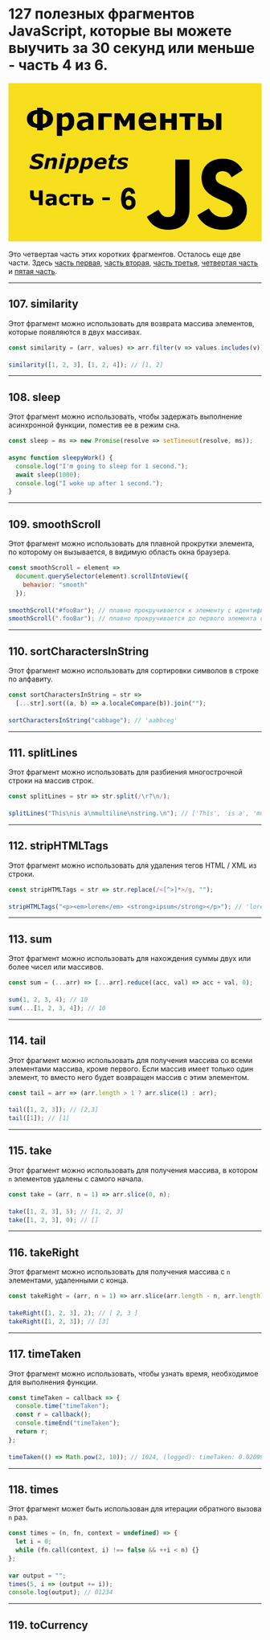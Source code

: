 # 127 полезных фрагментов JavaScript, которые вы можете выучить за 30 секунд или меньше - часть 4 из 6.

![logo](img/logo-6.jpg)

Это четвертая часть этих коротких фрагментов. Осталось еще две части. Здесь [часть первая](https://github.com/YaroslavW/trening-js/blob/master/Texts/JS-Snippets/1-part.md), [часть вторая](https://github.com/YaroslavW/trening-js/blob/master/Texts/JS-Snippets/2-part.md), [часть третья](https://github.com/YaroslavW/trening-js/blob/master/Texts/JS-Snippets/3-part.md), [ четвертая часть](https://github.com/YaroslavW/trening-js/blob/master/Texts/JS-Snippets/4-part.md) и [пятая часть](https://github.com/YaroslavW/trening-js/blob/master/Texts/JS-Snippets/5-part.md).

---

## 107. similarity

Этот фрагмент можно использовать для возврата массива элементов, которые появляются в двух массивах.

```javascript
const similarity = (arr, values) => arr.filter(v => values.includes(v));

similarity([1, 2, 3], [1, 2, 4]); // [1, 2]
```

---

## 108. sleep

Этот фрагмент можно использовать, чтобы задержать выполнение асинхронной функции, поместив ее в режим сна.

```javascript
const sleep = ms => new Promise(resolve => setTimeout(resolve, ms));

async function sleepyWork() {
  console.log("I'm going to sleep for 1 second.");
  await sleep(1000);
  console.log("I woke up after 1 second.");
}
```

---

## 109. smoothScroll

Этот фрагмент можно использовать для плавной прокрутки элемента, по которому он вызывается, в видимую область окна браузера.

```javascript
const smoothScroll = element =>
  document.querySelector(element).scrollIntoView({
    behavior: "smooth"
  });

smoothScroll("#fooBar"); // плавно прокручивается к элементу с идентификатором fooBar
smoothScroll(".fooBar"); // плавно прокручивается до первого элемента с классом fooBar
```

---

## 110. sortCharactersInString

Этот фрагмент можно использовать для сортировки символов в строке по алфавиту.

```javascript
const sortCharactersInString = str =>
  [...str].sort((a, b) => a.localeCompare(b)).join("");

sortCharactersInString("cabbage"); // 'aabbceg'
```

---

## 111. splitLines

Этот фрагмент можно использовать для разбиения многострочной строки на массив строк.

```javascript
const splitLines = str => str.split(/\r?\n/);

splitLines("This\nis a\nmultiline\nstring.\n"); // ['This', 'is a', 'multiline', 'string.' , '']
```

---

## 112. stripHTMLTags

Этот фрагмент можно использовать для удаления тегов HTML / XML из строки.

```javascript
const stripHTMLTags = str => str.replace(/<[^>]*>/g, "");

stripHTMLTags("<p><em>lorem</em> <strong>ipsum</strong></p>"); // 'lorem ipsum'
```

---

## 113. sum

Этот фрагмент можно использовать для нахождения суммы двух или более чисел или массивов.

```javascript
const sum = (...arr) => [...arr].reduce((acc, val) => acc + val, 0);

sum(1, 2, 3, 4); // 10
sum(...[1, 2, 3, 4]); // 10
```

---

## 114. tail

Этот фрагмент можно использовать для получения массива со всеми элементами массива, кроме первого. Если массив имеет только один элемент, то вместо него будет возвращен массив с этим элементом.

```javascript
const tail = arr => (arr.length > 1 ? arr.slice(1) : arr);

tail([1, 2, 3]); // [2,3]
tail([1]); // [1]
```

---

## 115. take

Этот фрагмент можно использовать для получения массива, в котором `n` элементов удалены с самого начала.

```javascript
const take = (arr, n = 1) => arr.slice(0, n);

take([1, 2, 3], 5); // [1, 2, 3]
take([1, 2, 3], 0); // []
```

---

## 116. takeRight

Этот фрагмент можно использовать для получения массива с `n` элементами, удаленными с конца.

```javascript
const takeRight = (arr, n = 1) => arr.slice(arr.length - n, arr.length);

takeRight([1, 2, 3], 2); // [ 2, 3 ]
takeRight([1, 2, 3]); // [3]
```

---

## 117. timeTaken

Этот фрагмент можно использовать, чтобы узнать время, необходимое для выполнения функции.

```javascript
const timeTaken = callback => {
  console.time("timeTaken");
  const r = callback();
  console.timeEnd("timeTaken");
  return r;
};

timeTaken(() => Math.pow(2, 10)); // 1024, (logged): timeTaken: 0.02099609375ms
```

---

## 118. times

Этот фрагмент может быть использован для итерации обратного вызова `n` раз.

```javascript
const times = (n, fn, context = undefined) => {
  let i = 0;
  while (fn.call(context, i) !== false && ++i < n) {}
};

var output = "";
times(5, i => (output += i));
console.log(output); // 01234
```

---

## 119. toCurrency
